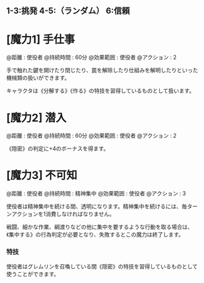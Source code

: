 ## 1-3:挑発	4-5:（ランダム）	6:信頼

# [魔力1] 手仕事

@距離 : 使役者	@持続時間 : 60分	@効果範囲 : 使役者	@アクション : 2

手で触れた鍵を開けたり閉じたり、罠を解除したり仕組みを解明したりといった機械類の扱いができます。

キャラクタは《分解する》《作る》の特技を習得しているものとして扱います。

# [魔力2] 潜入

@距離 : 使役者	@持続時間 : 60分	@効果範囲 : 使役者	@アクション : 2

《隠密》の判定に+4のボーナスを得ます。

# [魔力3] 不可知

@距離 : 使役者	@持続時間 : 精神集中	@効果範囲 : 使役者	@アクション : 3

使役者は精神集中を続ける間、透明になります。精神集中を続けるには、毎ターンアクションを1消費しなければなりません。

戦闘、細かな作業、綱渡りなどの他に集中を要するような行動を取る場合は、《集中する》の行為判定が必要となり、失敗するとこの魔力は終了します。

### 特技

使役者はグレムリンを召喚している間《隠密》の特技を習得しているものとして使うことができます。
